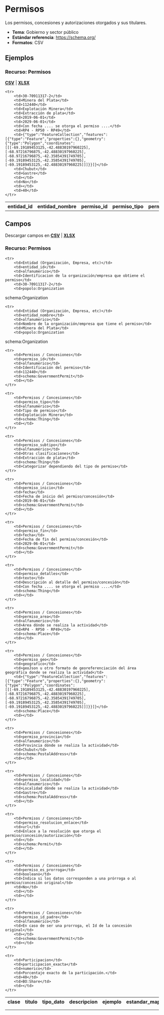 # Permisos

Los permisos, concesiones y autorizaciones otorgados y sus titulares.

* **Tema**: Gobierno y sector público
* **Estándar referencia**: https://schema.org/
* **Formatos**: CSV

<!-- COMIENZO TABLA DE EJEMPLO. Dejar este comentario para edicion automatica. No editar manualmente el contenido, usar el script.  -->

## Ejemplos

### Recurso: Permisos  
**[CSV](/Users/abenassi/github/paquete-apertura-datos/docs/src/datasets-especificaciones/permisos/permisos.csv)** | **[XLSX](/Users/abenassi/github/paquete-apertura-datos/docs/src/datasets-especificaciones/permisos/permisos.xlsx)**

<table>
    <tr>
        <th>entidad_id</th>
        <th>entidad_nombre</th>
        <th>permiso_id</th>
        <th>permiso_tipo</th>
        <th>permiso_subtipo</th>
        <th>permiso_inicio</th>
        <th>permiso_fin</th>
        <th>permiso_detalles</th>
        <th>permiso_area</th>
        <th>permiso_geo</th>
        <th>permiso_provincia</th>
        <th>permiso_localidad</th>
        <th>permiso_resolucion_enlace</th>
        <th>permiso_es_prorroga</th>
        <th>permiso_id_padre</th>
        <th>participacion_exacta</th>
    </tr>

    <tr>
        <td>30-70911317-2</td>
        <td>Minera del Plata</td>
        <td>112440</td>
        <td>Explotación Minera</td>
        <td>Extracción de plata</td>
        <td>2019-06-01</td>
        <td>2029-06-01</td>
        <td>Con fecha .... se otorga el permiso ....</td>
        <td>RP4 - RP50 - RP49</td>
        <td>{"type":"FeatureCollection","features":[{"type":"Feature","properties":{},"geometry":{"type":"Polygon","coordinates":[[[-69.19189453125,-42.48830197960225],[-68.97216796875,-42.48830197960225],[-68.97216796875,-42.35854391749705],[-69.19189453125,-42.35854391749705],[-69.19189453125,-42.48830197960225]]]}}]}</td>
        <td>Chubut</td>
        <td>Gastre</td>
        <td></td>
        <td>No</td>
        <td></td>
        <td>40</td>
    </tr>
        
</table>

<!-- FIN TABLA DE EJEMPLO. Dejar este comentario para edicion automatica. No editar manualmente el contenido, usar el script.  -->


<!-- COMIENZO TABLA DE CLASES. Dejar este comentario para edicion automatica. No editar manualmente el contenido, usar el script.  -->

<!-- FIN TABLA DE CLASES. Dejar este comentario para edicion automatica. No editar manualmente el contenido, usar el script.  -->


<!-- COMIENZO TABLA DE CAMPOS POR CLASE. Dejar este comentario para edicion automatica. No editar manualmente el contenido, usar el script.  -->

## Campos

Descargar campos en **[CSV](/Users/abenassi/github/paquete-apertura-datos/docs/src/datasets-especificaciones/permisos-campos.csv)** | **[XLSX](/Users/abenassi/github/paquete-apertura-datos/docs/src/datasets-especificaciones/permisos-campos.xlsx)**

### Recurso: Permisos  

<table>
    <tr>
        <th>clase</th>
        <th>titulo</th>
        <th>tipo_dato</th>
        <th>descripcion</th>
        <th>ejemplo</th>
        <th>estandar_mapeo</th>
        <th>notas</th>
    </tr>

    <tr>
        <td>Entidad (Organización, Empresa, etc)</td>
        <td>entidad_id</td>
        <td>alfanumerico</td>
        <td>Identificacion de la organización/empresa que obtiene el permiso</td>
        <td>30-70911317-2</td>
        <td>popolo:Organization
 schema:Organization</td>
        <td></td>
    </tr>
        
    <tr>
        <td>Entidad (Organización, Empresa, etc)</td>
        <td>entidad_nombre</td>
        <td>alfanumerico</td>
        <td>Nombre de la organización/empresa que tiene el permiso</td>
        <td>Minera del Plata</td>
        <td>popolo:Organization
 schema:Organization</td>
        <td></td>
    </tr>
        
    <tr>
        <td>Permisos / Concesiones</td>
        <td>permiso_id</td>
        <td>alfanumerico</td>
        <td>Identificación del permiso</td>
        <td>112440</td>
        <td>schema:GovernmentPermit</td>
        <td></td>
    </tr>
        
    <tr>
        <td>Permisos / Concesiones</td>
        <td>permiso_tipo</td>
        <td>alfanumerico</td>
        <td>Tipo de permiso</td>
        <td>Explotación Minera</td>
        <td>schema:Thing</td>
        <td></td>
    </tr>
        
    <tr>
        <td>Permisos / Concesiones</td>
        <td>permiso_subtipo</td>
        <td>alfanumerico</td>
        <td>Otras clasificaciones</td>
        <td>Extracción de plata</td>
        <td>schema:Thing</td>
        <td>Categorizar dependiendo del tipo de permiso</td>
    </tr>
        
    <tr>
        <td>Permisos / Concesiones</td>
        <td>permiso_inicio</td>
        <td>fecha</td>
        <td>Fecha de inicio del permiso/concesión</td>
        <td>2019-06-01</td>
        <td>schema:GovernmentPermit</td>
        <td></td>
    </tr>
        
    <tr>
        <td>Permisos / Concesiones</td>
        <td>permiso_fin</td>
        <td>fecha</td>
        <td>Fecha de fin del permiso/concesión</td>
        <td>2029-06-01</td>
        <td>schema:GovernmentPermit</td>
        <td></td>
    </tr>
        
    <tr>
        <td>Permisos / Concesiones</td>
        <td>permiso_detalles</td>
        <td>texto</td>
        <td>Descripción al detalle del permiso/concesión</td>
        <td>Con fecha .... se otorga el permiso ....</td>
        <td>schema:Thing</td>
        <td></td>
    </tr>
        
    <tr>
        <td>Permisos / Concesiones</td>
        <td>permiso_area</td>
        <td>alfanumerico</td>
        <td>Area dónde se realiza la actividad</td>
        <td>RP4 - RP50 - RP49</td>
        <td>schema:Place</td>
        <td></td>
    </tr>
        
    <tr>
        <td>Permisos / Concesiones</td>
        <td>permiso_geo</td>
        <td>geografico</td>
        <td>geoJson u otro formato de georeferenciación del área geográfica donde se realiza la actividad</td>
        <td>{"type":"FeatureCollection","features":[{"type":"Feature","properties":{},"geometry":{"type":"Polygon","coordinates":[[[-69.19189453125,-42.48830197960225],[-68.97216796875,-42.48830197960225],[-68.97216796875,-42.35854391749705],[-69.19189453125,-42.35854391749705],[-69.19189453125,-42.48830197960225]]]}}]}</td>
        <td>schema:Place</td>
        <td></td>
    </tr>
        
    <tr>
        <td>Permisos / Concesiones</td>
        <td>permiso_provincia</td>
        <td>alfanumerico</td>
        <td>Provincia dónde se realiza la actividad</td>
        <td>Chubut</td>
        <td>schema:PostalAddress</td>
        <td></td>
    </tr>
        
    <tr>
        <td>Permisos / Concesiones</td>
        <td>permiso_localidad</td>
        <td>alfanumerico</td>
        <td>Localidad dónde se realiza la actividad</td>
        <td>Gastre</td>
        <td>schema:PostalAddress</td>
        <td></td>
    </tr>
        
    <tr>
        <td>Permisos / Concesiones</td>
        <td>permiso_resolucion_enlace</td>
        <td>url</td>
        <td>Enlace a la resolución que otorga el permiso/concesión/autorización</td>
        <td></td>
        <td>schema:Permit</td>
        <td></td>
    </tr>
        
    <tr>
        <td>Permisos / Concesiones</td>
        <td>permiso_es_prorroga</td>
        <td>booleano</td>
        <td>Indica si los datos corresponden a una prórroga o al permiso/concesión original</td>
        <td>No</td>
        <td></td>
        <td></td>
    </tr>
        
    <tr>
        <td>Permisos / Concesiones</td>
        <td>permiso_id_padre</td>
        <td>alfanumerico</td>
        <td>En caso de ser una prorroga, el Id de la concesión original</td>
        <td></td>
        <td>schema:GovernmentPermit</td>
        <td></td>
    </tr>
        
    <tr>
        <td>Participacion</td>
        <td>participacion_exacta</td>
        <td>numerico</td>
        <td>Porcentaje exacto de la participación.</td>
        <td>40</td>
        <td>BO:Share</td>
        <td></td>
    </tr>
        
</table>

<!-- FIN TABLA DE CAMPOS POR CLASE. Dejar este comentario para edicion automatica. No editar manualmente el contenido, usar el script.  -->
